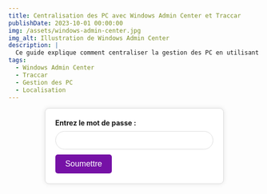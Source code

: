 ```yaml
---
title: Centralisation des PC avec Windows Admin Center et Traccar
publishDate: 2023-10-01 00:00:00
img: /assets/windows-admin-center.jpg
img_alt: Illustration de Windows Admin Center
description: |
  Ce guide explique comment centraliser la gestion des PC en utilisant Windows Admin Center et Traccar pour le suivi de localisation.
tags:
  - Windows Admin Center
  - Traccar
  - Gestion des PC
  - Localisation
---
```


<!-- Formulaire de mot de passe -->
<script>
  document.addEventListener('DOMContentLoaded', function() {
    const correctPassword = "0955"; // Remplacez par votre mot de passe
    const passwordForm = document.getElementById('password-form');
    const content = document.getElementById('content');
    const passwordProtected = document.getElementById('password-protected');

    passwordForm.addEventListener('submit', function(event) {
      event.preventDefault();
      const enteredPassword = document.getElementById('password').value;

      if (enteredPassword === correctPassword) {
        content.style.display = 'block';
        passwordProtected.style.display = 'none';
      } else {
        alert('Mot de passe incorrect');
      }
    });
  });
</script>

<!-- Styles pour harmoniser le formulaire -->
<style>
#password-protected {
    display: flex;
    justify-content: center;
    align-items: center;
    background-color: transparent; /* Utiliser rgba pour la transparence */
}

  
  #password-form {
    background: #fff;
    padding: 20px;
    border: 1px solid #ddd;
    border-radius: 8px;
    box-shadow: 0 0 10px rgba(0,0,0,0.1);
  }
  
  #password-form label {
    display: block;
    margin-bottom: 8px;
    font-weight: bold;
  }
  
  #password-form input[type="password"] {
    width: 100%;
    padding: 10px;
    margin-bottom: 10px;
    border: 1px solid #ddd;
    border-radius: 20px; /* Bordures arrondies */
    background-color: transparent; /* Fond transparent */
  }
  
  #password-form button {
    background-color: #7611a6;
    color: white;
    padding: 10px 20px;
    border: none;
    cursor: pointer;
    border-radius: 5px;
    font-size: 16px;
  }
  
  #password-form button:hover {
    background-color: #520873;
  }
</style>

<!-- Contenu masqué initialement -->
<div id="password-protected">
  <form id="password-form">
    <label for="password">Entrez le mot de passe :</label>
    <input type="password" id="password">
    <button type="submit">Soumettre</button>
  </form>
</div>

<div id="content" style="display: none;">
  # Centralisation des PC avec Windows Admin Center et Traccar

  Dans cette documentation, nous allons centraliser la gestion des PC en utilisant Windows Admin Center et Traccar pour le suivi de localisation.

  ---

## 1. Installer Windows Admin Center

### Étape 1 : Télécharger et installer Windows Admin Center

1. **Télécharger Windows Admin Center**  
   Téléchargez Windows Admin Center depuis le site officiel de Microsoft.

2. **Installer Windows Admin Center**  
   Exécutez le fichier d'installation et suivez les instructions de l'assistant d'installation.  
   Sélectionnez **Déployer comme passerelle de bureau à distance** si vous prévoyez d'accéder à Windows Admin Center depuis d'autres appareils.

3. **Configurer l'accès**  
   Ouvrez un navigateur web et accédez à Windows Admin Center via l'adresse fournie (généralement `https://[NomDuServeur]:[Port]`).  
   Connectez-vous en utilisant les identifiants administrateur du domaine.

---

### Étape 2 : Configurer les stratégies de groupe pour la localisation

1. **Ouvrir la console GPMC**  
   Ouvrez la console de gestion des stratégies de groupe (GPMC) sur le contrôleur de domaine.

2. **Créer une nouvelle GPO**  
   Cliquez droit sur votre domaine ou l'OU cible et sélectionnez **Créer un objet de stratégie de groupe dans ce domaine et le lier ici...**.  
   Nommez la GPO et cliquez sur **OK**.

3. **Configurer les paramètres de localisation**  
   Cliquez droit sur la GPO créée et sélectionnez **Modifier**.  
   Ajoutez et configurez les paramètres nécessaires pour activer la localisation des appareils.

---

### Étape 3 : Visualiser la localisation en temps réel

1. **Configurer Windows Admin Center pour afficher la localisation**  
   Ouvrez Windows Admin Center et accédez à l'interface de gestion des appareils.  
   Configurez les options de localisation dans les paramètres de chaque appareil pour activer le suivi en temps réel.

2. **Surveiller et maintenir les PC**  
   Utilisez Windows Admin Center pour surveiller l'état et la localisation des PC en temps réel.  
   Configurez des alertes pour être informé des changements de localisation ou des problèmes potentiels.

---

## 2. Installer et configurer Traccar

### Étape 1 : Préparer l'environnement

1. **Télécharger Traccar**  
   Téléchargez Traccar depuis le site officiel (traccar.org) pour Windows.

2. **Installer Traccar**  
   Exécutez le fichier d'installation et suivez les instructions de l'assistant d'installation.  
   Traccar démarre en tant que service Windows par défaut.

---

### Étape 2 : Configurer Traccar

1. **Accéder à l'interface web**  
   Ouvrez un navigateur web et accédez à Traccar via l'adresse `http://localhost:8082`.  
   Connectez-vous avec l'identifiant par défaut (`admin`) et le mot de passe (`admin`).

2. **Configurer les utilisateurs**  
   Dans l'interface web, allez dans **Administration > Utilisateurs**.  
   Créez des comptes pour chaque utilisateur ou appareil que vous souhaitez suivre.

3. **Ajouter les appareils**  
   Allez dans **Appareils** et cliquez sur **Ajouter**.  
   Entrez les informations nécessaires pour chaque PC, y compris l'identifiant unique de l'appareil.

---

### Étape 3 : Configurer les PC pour le suivi

1. **Installer le client Traccar sur chaque PC**  
   Téléchargez le client Traccar pour Windows depuis le site officiel.  
   Installez le client sur chaque PC que vous souhaitez suivre.

2. **Configurer le client Traccar**  
   Ouvrez l'application Traccar sur chaque PC.  
   Entrez l'adresse du serveur (par exemple, `http://[AdresseIPDuServeur]:8082`) et l'identifiant de l'appareil configuré précédemment.

---

### Étape 4 : Visualiser la localisation en temps réel

1. **Accéder à la carte**  
   Dans l'interface web de Traccar, allez dans **Carte**.  
   Vous pourrez voir la localisation des PC en temps réel sur une carte.

---

## Points à considérer

- **Confidentialité et sécurité** : Assurez-vous que les utilisateurs sont informés et consentent à la collecte de leurs données de localisation.
- **Exactitude des données** : La précision des données de localisation peut varier en fonction de la méthode utilisée et de la configuration du réseau.

---

### Télécharger la documentation

Si vous souhaitez télécharger cette documentation au format PDF, cliquez sur le bouton ci-dessous :

<a href="/public/assets/annexes/Windows Admin Center & Traccar.pdf.pdf" download="Windows Admin Center & Traccar.pdf">
  <button style="background-color: #7611a6; color: white; padding: 10px 20px; border: none; cursor: pointer; border-radius: 5px;">
    Télécharger la documentation
  </button>
</a>